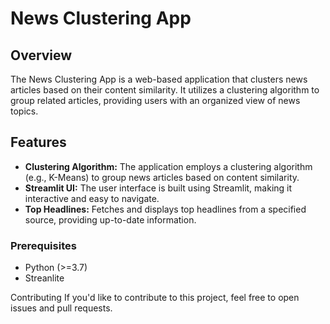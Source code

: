 # News Clustering App

## Overview

The News Clustering App is a web-based application that clusters news articles based on their content similarity. It utilizes a clustering algorithm to group related articles, providing users with an organized view of news topics.

## Features

- **Clustering Algorithm:** The application employs a clustering algorithm (e.g., K-Means) to group news articles based on content similarity.
- **Streamlit UI:** The user interface is built using Streamlit, making it interactive and easy to navigate.
- **Top Headlines:** Fetches and displays top headlines from a specified source, providing up-to-date information.
  
### Prerequisites

- Python (>=3.7)
- Streanlite

Contributing
If you'd like to contribute to this project, feel free to open issues and pull requests.
